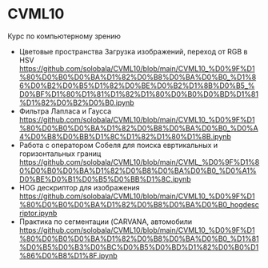 # CVML10
Курс по компьютерному зрению
* Цветовые пространства Загрузка изображений, переход от RGB в HSV https://github.com/solobala/CVML10/blob/main/CVML10_%D0%9F%D1%80%D0%B0%D0%BA%D1%82%D0%B8%D0%BA%D0%B0_%D1%86%D0%B2%D0%B5%D1%82%D0%BE%D0%B2%D1%8B%D0%B5_%D0%BF%D1%80%D1%81%D1%82%D1%80%D0%B0%D0%BD%D1%81%D1%82%D0%B2%D0%B0.ipynb
* Фильтра Лапласа и Гаусса https://github.com/solobala/CVML10/blob/main/CVML10_%D0%9F%D1%80%D0%B0%D0%BA%D1%82%D0%B8%D0%BA%D0%B0_%D0%A4%D0%B8%D0%BB%D1%8C%D1%82%D1%80%D1%8B.ipynb
* Работа с оператором Собеля для поиска евртикальных и горизонтальных границ https://github.com/solobala/CVML10/blob/main/CVML_%D0%9F%D1%80%D0%B0%D0%BA%D1%82%D0%B8%D0%BA%D0%B0_%D0%A1%D0%BE%D0%B1%D0%B5%D0%BB%D1%8C.ipynb
* HOG дескриптор для изображения https://github.com/solobala/CVML10/blob/main/CVML10_%D0%9F%D1%80%D0%B0%D0%BA%D1%82%D0%B8%D0%BA%D0%B0_hogdescriptor.ipynb
* Практика по сегментации (CARVANA, автомобили https://github.com/solobala/CVML10/blob/main/CVML10_%D0%9F%D1%80%D0%B0%D0%BA%D1%82%D0%B8%D0%BA%D0%B0_%D1%81%D0%B5%D0%B3%D0%BC%D0%B5%D0%BD%D1%82%D0%B0%D1%86%D0%B8%D1%8F.ipynb
